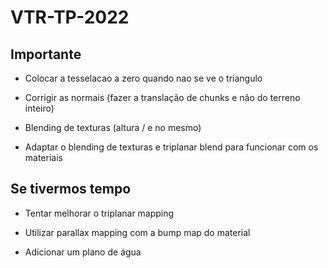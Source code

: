 # VTR-TP-2022

## Importante

- Colocar a tesselacao a zero quando nao se ve o triangulo

- Corrigir as normais (fazer a translação de chunks e não do terreno inteiro)

- Blending de texturas (altura / e no mesmo)

- Adaptar o blending de texturas e triplanar blend para funcionar com os materiais

## Se tivermos tempo

- Tentar melhorar o triplanar mapping

- Utilizar parallax mapping com a bump map do material

- Adicionar um plano de água
